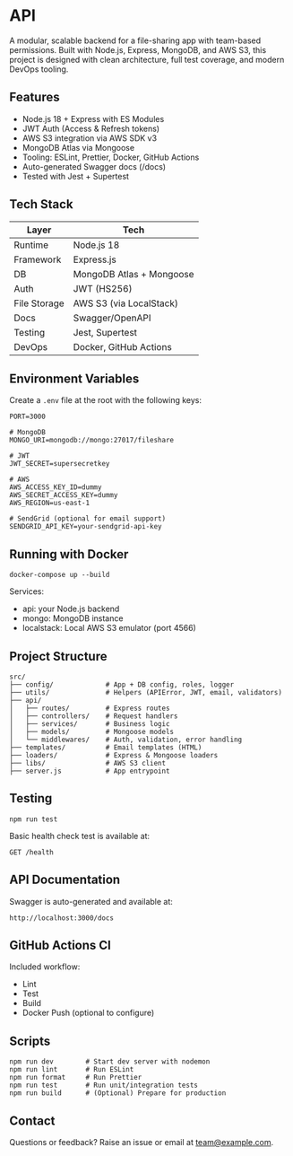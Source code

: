 # API

A modular, scalable backend for a file-sharing app with team-based permissions. Built with Node.js, Express, MongoDB, and AWS S3, this project is designed with clean architecture, full test coverage, and modern DevOps tooling.

## Features

- Node.js 18 + Express with ES Modules
- JWT Auth (Access & Refresh tokens)
- AWS S3 integration via AWS SDK v3
- MongoDB Atlas via Mongoose
- Tooling: ESLint, Prettier, Docker, GitHub Actions
- Auto-generated Swagger docs (/docs)
- Tested with Jest + Supertest

## Tech Stack

| Layer        | Tech                     |
| ------------ | ------------------------ |
| Runtime      | Node.js 18               |
| Framework    | Express.js               |
| DB           | MongoDB Atlas + Mongoose |
| Auth         | JWT (HS256)              |
| File Storage | AWS S3 (via LocalStack)  |
| Docs         | Swagger/OpenAPI          |
| Testing      | Jest, Supertest          |
| DevOps       | Docker, GitHub Actions   |

## Environment Variables

Create a `.env` file at the root with the following keys:

```
PORT=3000

# MongoDB
MONGO_URI=mongodb://mongo:27017/fileshare

# JWT
JWT_SECRET=supersecretkey

# AWS
AWS_ACCESS_KEY_ID=dummy
AWS_SECRET_ACCESS_KEY=dummy
AWS_REGION=us-east-1

# SendGrid (optional for email support)
SENDGRID_API_KEY=your-sendgrid-api-key
```

## Running with Docker

```
docker-compose up --build
```

Services:

- api: your Node.js backend
- mongo: MongoDB instance
- localstack: Local AWS S3 emulator (port 4566)

## Project Structure

```
src/
├── config/             # App + DB config, roles, logger
├── utils/              # Helpers (APIError, JWT, email, validators)
├── api/
│   ├── routes/         # Express routes
│   ├── controllers/    # Request handlers
│   ├── services/       # Business logic
│   ├── models/         # Mongoose models
│   └── middlewares/    # Auth, validation, error handling
├── templates/          # Email templates (HTML)
├── loaders/            # Express & Mongoose loaders
├── libs/               # AWS S3 client
├── server.js           # App entrypoint
```

## Testing

```
npm run test
```

Basic health check test is available at:

```
GET /health
```

## API Documentation

Swagger is auto-generated and available at:

```
http://localhost:3000/docs
```

## GitHub Actions CI

Included workflow:

- Lint
- Test
- Build
- Docker Push (optional to configure)

## Scripts

```
npm run dev        # Start dev server with nodemon
npm run lint       # Run ESLint
npm run format     # Run Prettier
npm run test       # Run unit/integration tests
npm run build      # (Optional) Prepare for production
```

## Contact

Questions or feedback? Raise an issue or email at team@example.com.
